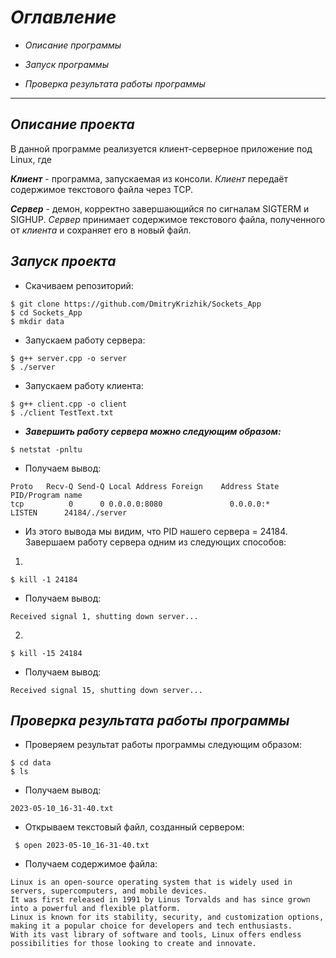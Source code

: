 # *__Оглавление__*
- *Описание программы*

- *Запуск программы*

- *Проверка результата работы программы*

___
## *__Описание проекта__*
В данной программе реализуется клиент-серверное приложение под Linux, где 

*__Клиент__* - программа, запускаемая из консоли. *Клиент* передаёт содержимое текстового файла через ТСР.

*__Сервер__* - демон, корректно завершающийся по сигналам SIGTERM и SIGHUP. *Сервер* принимает содержимое текстового файла, полученного от *клиента* и сохраняет его в новый файл.

## *__Запуск проекта__*
- Скачиваем репозиторий:
 ```
 $ git clone https://github.com/DmitryKrizhik/Sockets_App
 $ cd Sockets_App
 $ mkdir data
 ```
 - Запускаем работу сервера:
 ```
 $ g++ server.cpp -o server
 $ ./server
 ```
 - Запускаем работу клиента:
 ```
 $ g++ client.cpp -o client
 $ ./client TestText.txt
 ```
 - *__Завершить работу сервера можно следующим образом:__*
 ```
 $ netstat -pnltu 
 ```
 - Получаем вывод:
 ```
 Proto   Recv-Q Send-Q Local Address Foreign    Address State        PID/Program name                   
tcp          0      0 0.0.0.0:8080               0.0.0.0:*          LISTEN      24184/./server
 ```
 - Из этого вывода мы видим, что PID нашего сервера = 24184. Завершаем работу сервера одним из следующих способов:
  1)
 ```
 $ kill -1 24184
 ```
 - Получаем вывод: 
 ```
 Received signal 1, shutting down server...
 ```
 2)
 ```
 $ kill -15 24184
 ```
 - Получаем вывод: 
  ```
 Received signal 15, shutting down server...
 ```
 
 ## *__Проверка результата работы программы__*
 - Проверяем результат работы программы следующим образом:
 
 ```
 $ cd data
 $ ls
 ```
 - Получаем вывод: 
 ```
 2023-05-10_16-31-40.txt
 ```
 - Открываем текстовый файл, созданный сервером:
 ```
  $ open 2023-05-10_16-31-40.txt
 ```
 - Получаем содержимое файла: 
 ```
 Linux is an open-source operating system that is widely used in servers, supercomputers, and mobile devices. 
 It was first released in 1991 by Linus Torvalds and has since grown into a powerful and flexible platform. 
 Linux is known for its stability, security, and customization options, making it a popular choice for developers and tech enthusiasts. 
 With its vast library of software and tools, Linux offers endless possibilities for those looking to create and innovate.
 ```
 
 
 
 
 
 
 
 
 
 
 
 
 
